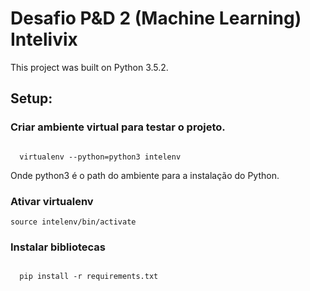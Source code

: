 # Desafio P&amp;D 2 (Machine Learning) Intelivix

This project was built on Python 3.5.2.

## Setup:

### Criar ambiente virtual para testar o projeto.

```

  virtualenv --python=python3 intelenv

```

  Onde python3 é o path do ambiente para a instalação do Python.

### Ativar virtualenv

```
source intelenv/bin/activate

```

### Instalar bibliotecas

```

  pip install -r requirements.txt

```
